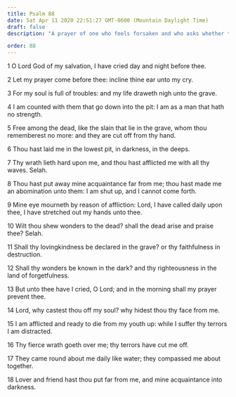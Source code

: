 ```yaml
---
title: Psalm 88
date: Sat Apr 11 2020 22:51:27 GMT-0600 (Mountain Daylight Time)
draft: false
description: "A prayer of one who feels forsaken and who asks whether the Lord’s loving kindness will be declared in the grave."

order: 88
---
```

    
1 O Lord God of my salvation, I have cried day and night before thee.

2 Let my prayer come before thee: incline thine ear unto my cry.

3 For my soul is full of troubles: and my life draweth nigh unto the grave.

4 I am counted with them that go down into the pit: I am as a man that hath no strength.

5 Free among the dead, like the slain that lie in the grave, whom thou rememberest no more: and they are cut off from thy hand.

6 Thou hast laid me in the lowest pit, in darkness, in the deeps.

7 Thy wrath lieth hard upon me, and thou hast afflicted me with all thy waves. Selah.

8 Thou hast put away mine acquaintance far from me; thou hast made me an abomination unto them: I am shut up, and I cannot come forth.

9 Mine eye mourneth by reason of affliction: Lord, I have called daily upon thee, I have stretched out my hands unto thee.

10 Wilt thou shew wonders to the dead? shall the dead arise and praise thee? Selah.

11 Shall thy lovingkindness be declared in the grave? or thy faithfulness in destruction.

12 Shall thy wonders be known in the dark? and thy righteousness in the land of forgetfulness.

13 But unto thee have I cried, O Lord; and in the morning shall my prayer prevent thee.

14 Lord, why castest thou off my soul? why hidest thou thy face from me.

15 I am afflicted and ready to die from my youth up: while I suffer thy terrors I am distracted.

16 Thy fierce wrath goeth over me; thy terrors have cut me off.

17 They came round about me daily like water; they compassed me about together.

18 Lover and friend hast thou put far from me, and mine acquaintance into darkness.
